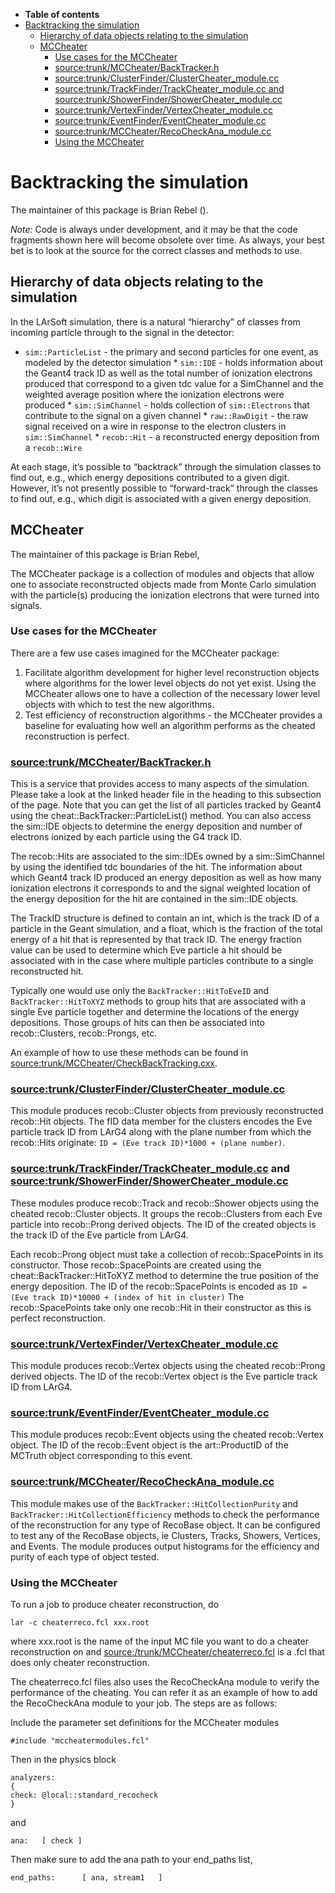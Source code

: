 -   **Table of contents**
-   [Backtracking the simulation](#Backtracking-the-simulation)
    -   [Hierarchy of data objects relating to the simulation](#Hierarchy-of-data-objects-relating-to-the-simulation)
    -   [MCCheater](#MCCheater)
        -   [Use cases for the MCCheater](#Use-cases-for-the-MCCheater)
        -   [source:trunk/MCCheater/BackTracker.h](#sourcetrunkMCCheaterBackTrackerh)
        -   [source:trunk/ClusterFinder/ClusterCheater_module.cc](#sourcetrunkClusterFinderClusterCheater_modulecc)
        -   [source:trunk/TrackFinder/TrackCheater_module.cc and source:trunk/ShowerFinder/ShowerCheater_module.cc](#sourcetrunkTrackFinderTrackCheater_modulecc-and-sourcetrunkShowerFinderShowerCheater_modulecc)
        -   [source:trunk/VertexFinder/VertexCheater_module.cc](#sourcetrunkVertexFinderVertexCheater_modulecc)
        -   [source:trunk/EventFinder/EventCheater_module.cc](#sourcetrunkEventFinderEventCheater_modulecc)
        -   [source:trunk/MCCheater/RecoCheckAna_module.cc](#sourcetrunkMCCheaterRecoCheckAna_modulecc)
        -   [Using the MCCheater](#Using-the-MCCheater)

Backtracking the simulation
============================================================

The maintainer of this package is Brian Rebel ().

*Note:* Code is always under development, and it may be that the code fragments shown here will become obsolete over time. As always, your best bet is to look at the source for the correct classes and methods to use.

Hierarchy of data objects relating to the simulation
--------------------------------------------------------------------------------------------------------------

In the LArSoft simulation, there is a natural “hierarchy” of classes from incoming particle through to the signal in the detector:

-   `sim::ParticleList` - the primary and second particles for one event, as modeled by the detector simulation \* `sim::IDE` - holds information about the Geant4 track ID as well as the total number of ionization electrons produced that correspond to a given tdc value for a SimChannel and the weighted average position where the ionization electrons were produced \* `sim::SimChannel` - holds collection of `sim::Electrons` that contribute to the signal on a given channel \* `raw::RawDigit` - the raw signal received on a wire in response to the electron clusters in `sim::SimChannel` \* `recob::Hit` - a reconstructed energy deposition from a `recob::Wire`

At each stage, it’s possible to “backtrack” through the simulation classes to find out, e.g., which energy depositions contributed to a given digit. However, it’s not presently possible to “forward-track” through the classes to find out, e.g., which digit is associated with a given energy deposition.

MCCheater
------------------------

The maintainer of this package is Brian Rebel,

The MCCheater package is a collection of modules and objects that allow one to associate reconstructed objects made from Monte Carlo simulation with the particle(s) producing the ionization electrons that were turned into signals.

### Use cases for the MCCheater

There are a few use cases imagined for the MCCheater package:

1.  Facilitate algorithm development for higher level reconstruction objects where algorithms for the lower level objects do not yet exist. Using the MCCheater allows one to have a collection of the necessary lower level objects with which to test the new algorithms.
2.  Test efficiency of reconstruction algorithms - the MCCheater provides a baseline for evaluating how well an algorithm performs as the cheated reconstruction is perfect.

### [source:trunk/MCCheater/BackTracker.h](/redmine/projects/larsoft/repository/entry/trunk/MCCheater/BackTracker.h)

This is a service that provides access to many aspects of the simulation. Please take a look at the linked header file in the heading to this subsection of the page. Note that you can get the list of all particles tracked by Geant4 using the cheat::BackTracker::ParticleList() method. You can also access the sim::IDE objects to determine the energy deposition and number of electrons ionized by each particle using the G4 track ID.

The recob::Hits are associated to the sim::IDEs owned by a sim::SimChannel by using the identified tdc boundaries of the hit. The information about which Geant4 track ID produced an energy deposition as well as how many ionization electrons it corresponds to and the signal weighted location of the energy deposition for the hit are contained in the sim::IDE objects.

The TrackID structure is defined to contain an int, which is the track ID of a particle in the Geant simulation, and a float, which is the fraction of the total energy of a hit that is represented by that track ID. The energy fraction value can be used to determine which Eve particle a hit should be associated with in the case where multiple particles contribute to a single reconstructed hit.

Typically one would use only the `BackTracker::HitToEveID` and `BackTracker::HitToXYZ` methods to group hits that are associated with a single Eve particle together and determine the locations of the energy depositions. Those groups of hits can then be associated into recob::Clusters, recob::Prongs, etc.

An example of how to use these methods can be found in [source:trunk/MCCheater/CheckBackTracking.cxx](/redmine/projects/larsoft/repository/entry/trunk/MCCheater/CheckBackTracking.cxx).

### [source:trunk/ClusterFinder/ClusterCheater_module.cc](/redmine/projects/larsoft/repository/entry/trunk/ClusterFinder/ClusterCheater_module.cc)

This module produces recob::Cluster objects from previously reconstructed recob::Hit objects. The fID data member for the clusters encodes the Eve particle track ID from LArG4 along with the plane number from which the recob::Hits originate:
`ID = (Eve track ID)*1000 + (plane number)`.

### [source:trunk/TrackFinder/TrackCheater_module.cc](/redmine/projects/larsoft/repository/entry/trunk/TrackFinder/TrackCheater_module.cc) and [source:trunk/ShowerFinder/ShowerCheater_module.cc](/redmine/projects/larsoft/repository/entry/trunk/ShowerFinder/ShowerCheater_module.cc)

These modules produce recob::Track and recob::Shower objects using the cheated recob::Cluster objects. It groups the recob::Clusters from each Eve particle into recob::Prong derived objects. The ID of the created objects is the track ID of the Eve particle from LArG4.

Each recob::Prong object must take a collection of recob::SpacePoints in its constructor. Those recob::SpacePoints are created using the cheat::BackTracker::HitToXYZ method to determine the true position of the energy deposition. The ID of the recob::SpacePoints is encoded as
`ID = (Eve track ID)*10000 + (index of hit in cluster)`
The recob::SpacePoints take only one recob::Hit in their constructor as this is perfect reconstruction.

### [source:trunk/VertexFinder/VertexCheater_module.cc](/redmine/projects/larsoft/repository/entry/trunk/VertexFinder/VertexCheater_module.cc)

This module produces recob::Vertex objects using the cheated recob::Prong derived objects. The ID of the recob::Vertex object is the Eve particle track ID from LArG4.

### [source:trunk/EventFinder/EventCheater_module.cc](/redmine/projects/larsoft/repository/entry/trunk/EventFinder/EventCheater_module.cc)

This module produces recob::Event objects using the cheated recob::Vertex object. The ID of the recob::Event object is the art::ProductID of the MCTruth object corresponding to this event.

### [source:trunk/MCCheater/RecoCheckAna_module.cc](/redmine/projects/larsoft/repository/entry/trunk/MCCheater/RecoCheckAna_module.cc)

This module makes use of the `BackTracker::HitCollectionPurity` and `BackTracker::HitCollectionEfficiency` methods to check the performance of the reconstruction for any type of RecoBase object. It can be configured to test any of the RecoBase objects, ie Clusters, Tracks, Showers, Vertices, and Events. The module produces output histograms for the efficiency and purity of each type of object tested.

### Using the MCCheater

To run a job to produce cheater reconstruction, do

`lar -c cheaterreco.fcl xxx.root`

where xxx.root is the name of the input MC file you want to do a cheater reconstruction on and [source:/trunk/MCCheater/cheaterreco.fcl](/redmine/projects/larsoft/repository/entry/trunk/MCCheater/cheaterreco.fcl) is a .fcl that does only cheater reconstruction.

The cheaterreco.fcl files also uses the RecoCheckAna module to verify the performance of the cheating. You can refer it as an example of how to add the RecoCheckAna module to your job. The steps are as follows:

Include the parameter set definitions for the MCCheater modules

    #include "mccheatermodules.fcl" 

Then in the physics block

    analyzers:
    {
    check: @local::standard_recocheck
    }

and

    ana:   [ check ]

Then make sure to add the ana path to your end_paths list,

    end_paths:      [ ana, stream1   ]
